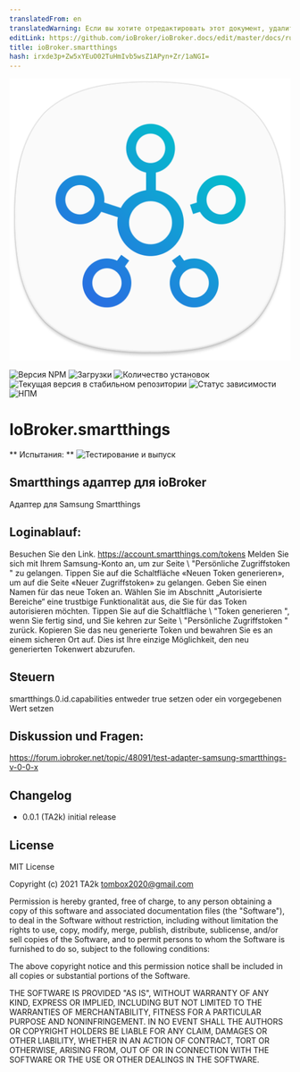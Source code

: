 ```yaml
---
translatedFrom: en
translatedWarning: Если вы хотите отредактировать этот документ, удалите поле «translationFrom», в противном случае этот документ будет снова автоматически переведен
editLink: https://github.com/ioBroker/ioBroker.docs/edit/master/docs/ru/adapterref/iobroker.smartthings/README.md
title: ioBroker.smartthings
hash: irxde3p+Zw5xYEuO02TuHmIvb5wsZ1APyn+Zr/1aNGI=
---
```

![Логотип](../../../en/adapterref/iobroker.smartthings/admin/smartthings.png)

![Версия NPM](https://img.shields.io/npm/v/iobroker.smartthings.svg)
![Загрузки](https://img.shields.io/npm/dm/iobroker.smartthings.svg)
![Количество установок](https://iobroker.live/badges/smartthings-installed.svg)
![Текущая версия в стабильном репозитории](https://iobroker.live/badges/smartthings-stable.svg)
![Статус зависимости](https://img.shields.io/david/TA2k/iobroker.smartthings.svg)
![НПМ](https://nodei.co/npm/iobroker.smartthings.png?downloads=true)

# IoBroker.smartthings
** Испытания: ** ![Тестирование и выпуск](https://github.com/TA2k/ioBroker.smartthings/workflows/Test%20and%20Release/badge.svg)

## Smartthings адаптер для ioBroker
Адаптер для Samsung Smartthings

## Loginablauf:
Besuchen Sie den Link. https://account.smartthings.com/tokens Melden Sie sich mit Ihrem Samsung-Konto an, um zur Seite \ "Persönliche Zugriffstoken \" zu gelangen.
Tippen Sie auf die Schaltfläche «Neuen Token generieren», um auf die Seite «Neuer Zugriffstoken» zu gelangen.
Geben Sie einen Namen für das neue Token an. Wählen Sie im Abschnitt „Autorisierte Bereiche“ eine trustbige Funktionalität aus, die Sie für das Token autorisieren möchten.
Tippen Sie auf die Schaltfläche \ "Token generieren \", wenn Sie fertig sind, und Sie kehren zur Seite \ "Persönliche Zugriffstoken \" zurück. Kopieren Sie das neu generierte Token und bewahren Sie es an einem sicheren Ort auf. Dies ist Ihre einzige Möglichkeit, den neu generierten Tokenwert abzurufen.

## Steuern
smartthings.0.id.capabilities entweder true setzen oder ein vorgegebenen Wert setzen

## Diskussion und Fragen:
https://forum.iobroker.net/topic/48091/test-adapter-samsung-smartthings-v-0-0-x

## Changelog

* 0.0.1 (TA2k) initial release

## License
MIT License

Copyright (c) 2021 TA2k <tombox2020@gmail.com>

Permission is hereby granted, free of charge, to any person obtaining a copy
of this software and associated documentation files (the "Software"), to deal
in the Software without restriction, including without limitation the rights
to use, copy, modify, merge, publish, distribute, sublicense, and/or sell
copies of the Software, and to permit persons to whom the Software is
furnished to do so, subject to the following conditions:

The above copyright notice and this permission notice shall be included in all
copies or substantial portions of the Software.

THE SOFTWARE IS PROVIDED "AS IS", WITHOUT WARRANTY OF ANY KIND, EXPRESS OR
IMPLIED, INCLUDING BUT NOT LIMITED TO THE WARRANTIES OF MERCHANTABILITY,
FITNESS FOR A PARTICULAR PURPOSE AND NONINFRINGEMENT. IN NO EVENT SHALL THE
AUTHORS OR COPYRIGHT HOLDERS BE LIABLE FOR ANY CLAIM, DAMAGES OR OTHER
LIABILITY, WHETHER IN AN ACTION OF CONTRACT, TORT OR OTHERWISE, ARISING FROM,
OUT OF OR IN CONNECTION WITH THE SOFTWARE OR THE USE OR OTHER DEALINGS IN THE
SOFTWARE.